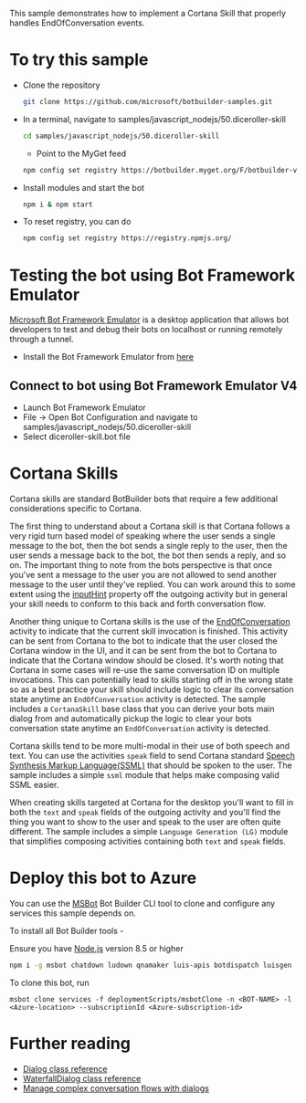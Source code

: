 This sample demonstrates how to implement a Cortana Skill that properly handles EndOfConversation
events.

# To try this sample
- Clone the repository
    ```bash
    git clone https://github.com/microsoft/botbuilder-samples.git
    ```
- In a terminal, navigate to samples/javascript_nodejs/50.diceroller-skill
    ```bash
    cd samples/javascript_nodejs/50.diceroller-skill
    ```
    - Point to the MyGet feed 
    ```bash
    npm config set registry https://botbuilder.myget.org/F/botbuilder-v4-js-daily/npm/
    ```
- Install modules and start the bot
    ```bash
    npm i & npm start
    ```
- To reset registry, you can do
    ```bash
    npm config set registry https://registry.npmjs.org/
    ```

# Testing the bot using Bot Framework Emulator
[Microsoft Bot Framework Emulator](https://github.com/microsoft/botframework-emulator) is
a desktop application that allows bot developers to test and debug their bots on localhost
or running remotely through a tunnel.

- Install the Bot Framework Emulator from [here](https://aka.ms/botframework-emulator)

## Connect to bot using Bot Framework Emulator V4
- Launch Bot Framework Emulator
- File -> Open Bot Configuration and navigate to samples/javascript_nodejs/50.diceroller-skill
- Select diceroller-skill.bot file

# Cortana Skills

Cortana skills are standard BotBuilder bots that require a few additional considerations specific to Cortana. 

The first thing to understand about a Cortana skill is that Cortana follows a very rigid turn based model of speaking where the user sends a single message to the bot, then the bot sends a single reply to the user, then the user sends a message back to the bot, the bot then sends a reply, and so on. The important thing to note from the bots perspective is that once you've sent a message to the user you are not allowed to send another message to the user until they've replied. You can work around this to some extent using the [inputHint](https://docs.microsoft.com/en-us/javascript/api/botframework-schema/activity?view=botbuilder-ts-latest#inputhint) property off the outgoing activity but in general your skill needs to conform to this back and forth conversation flow.

Another thing unique to Cortana skills is the use of the [EndOfConversation](https://docs.microsoft.com/en-us/javascript/api/botframework-schema/activitytypes?view=botbuilder-ts-latest) activity to indicate that the current skill invocation is finished. This activity can be sent from Cortana to the bot to indicate that the user closed the Cortana window in the UI, and it can be sent from the bot to Cortana to indicate that the Cortana window should be closed. It's worth noting that Cortana in some cases will re-use the same conversation ID on multiple invocations. This can potentially lead to skills starting off in the wrong state so as a best practice your skill should include logic to clear its conversation state anytime an `EndOfConversation` activity is detected. The sample includes a `CortanaSkill` base class that you can derive your bots main dialog from 
and automatically pickup the logic to clear your bots conversation state anytime an `EndOfConversation` activity is detected.

Cortana skills tend to be more multi-modal in their use of both speech and text. You can use the activities `speak` field to send Cortana standard [Speech Synthesis Markup Language(SSML)](https://docs.microsoft.com/en-us/cortana/skills/speech-synthesis-markup-language) that should be spoken to the user. The sample includes a simple `ssml` module that helps make composing valid SSML easier.

When creating skills targeted at Cortana for the desktop you'll want to fill in both the `text` and `speak` fields of the outgoing activity and you'll find the thing you want to show to the user and speak to the user are often quite different.  The sample includes a simple `Language Generation (LG)` module that simplifies composing activities containing both `text` and `speak` fields.  

# Deploy this bot to Azure
You can use the [MSBot](https://github.com/microsoft/botbuilder-tools) Bot Builder CLI tool to clone and configure any services this sample depends on. 

To install all Bot Builder tools - 

Ensure you have [Node.js](https://nodejs.org/) version 8.5 or higher

```bash
npm i -g msbot chatdown ludown qnamaker luis-apis botdispatch luisgen
```

To clone this bot, run
```
msbot clone services -f deploymentScripts/msbotClone -n <BOT-NAME> -l <Azure-location> --subscriptionId <Azure-subscription-id>
```

# Further reading
- [Dialog class reference](https://docs.microsoft.com/en-us/javascript/api/botbuilder-dialogs/dialog)
- [WaterfallDialog class reference](https://docs.microsoft.com/en-us/javascript/api/botbuilder-dialogs/waterfall)
- [Manage complex conversation flows with dialogs](https://docs.microsoft.com/en-us/azure/bot-service/bot-builder-dialog-manage-complex-conversation-flow?view=azure-bot-service-4.0&tabs=javascript)